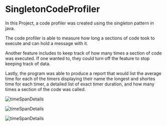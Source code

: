 # SingletonCodeProfiler
In this Project, a code profiler was created using the singleton pattern in java.

The code profiler is able to measure how long a sections of code took to execute and can hold a message with it.

Another feature includes to keep track of how many times a section of code was executed. If one wanted to, they could turn off the feature to stop keeping track of data.

Lastly, the program was able to produce a report that would list the average time for each of the timers displaying their name the longest and shortes time for each timer, a detailed list of exact timer duration, and how many times a section of the code was called.

![timeSpanDetails](https://user-images.githubusercontent.com/37818200/83341419-e34e8200-a2a8-11ea-8534-62bf062a73f4.jpg)

![timeSpanDetails](https://user-images.githubusercontent.com/37818200/83341373-50ade300-a2a8-11ea-9231-06aca01c27df.jpg)

![timeSpanDetails](https://user-images.githubusercontent.com/37818200/83341448-417b6500-a2a9-11ea-88b7-f994fa756db6.jpg)

